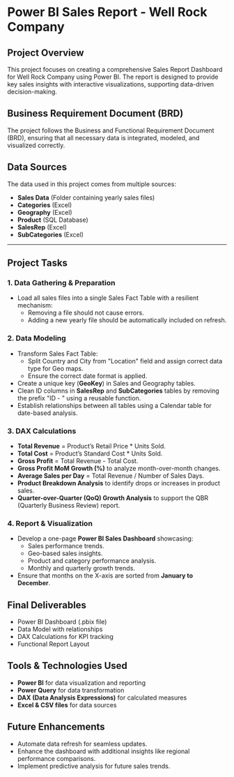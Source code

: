# Power BI Sales Report - Well Rock Company

## Project Overview
This project focuses on creating a comprehensive Sales Report Dashboard for Well Rock Company using Power BI. The report is designed to provide key sales insights with interactive visualizations, supporting data-driven decision-making.

## Business Requirement Document (BRD)
The project follows the Business and Functional Requirement Document (BRD), ensuring that all necessary data is integrated, modeled, and visualized correctly.

## Data Sources
The data used in this project comes from multiple sources:
- **Sales Data** (Folder containing yearly sales files)
- **Categories** (Excel)
- **Geography** (Excel)
- **Product** (SQL Database)
- **SalesRep** (Excel)
- **SubCategories** (Excel)

---
## Project Tasks

### 1. Data Gathering & Preparation
- Load all sales files into a single Sales Fact Table with a resilient mechanism:
  - Removing a file should not cause errors.
  - Adding a new yearly file should be automatically included on refresh.

### 2. Data Modeling
- Transform Sales Fact Table:
  - Split Country and City from "Location" field and assign correct data type for Geo maps.
  - Ensure the correct date format is applied.
- Create a unique key (**GeoKey**) in Sales and Geography tables.
- Clean ID columns in **SalesRep** and **SubCategories** tables by removing the prefix "ID - " using a reusable function.
- Establish relationships between all tables using a Calendar table for date-based analysis.

### 3. DAX Calculations
- **Total Revenue** = Product’s Retail Price * Units Sold.
- **Total Cost** = Product’s Standard Cost * Units Sold.
- **Gross Profit** = Total Revenue - Total Cost.
- **Gross Profit MoM Growth (%)** to analyze month-over-month changes.
- **Average Sales per Day** = Total Revenue / Number of Sales Days.
- **Product Breakdown Analysis** to identify drops or increases in product sales.
- **Quarter-over-Quarter (QoQ) Growth Analysis** to support the QBR (Quarterly Business Review) report.

### 4. Report & Visualization
- Develop a one-page **Power BI Sales Dashboard** showcasing:
  - Sales performance trends.
  - Geo-based sales insights.
  - Product and category performance analysis.
  - Monthly and quarterly growth trends.
- Ensure that months on the X-axis are sorted from **January to December**.

## Final Deliverables
- Power BI Dashboard (.pbix file)
- Data Model with relationships
- DAX Calculations for KPI tracking
- Functional Report Layout

## Tools & Technologies Used
- **Power BI** for data visualization and reporting
- **Power Query** for data transformation
- **DAX (Data Analysis Expressions)** for calculated measures
- **Excel & CSV files** for data sources

## Future Enhancements
- Automate data refresh for seamless updates.
- Enhance the dashboard with additional insights like regional performance comparisons.
- Implement predictive analysis for future sales trends.

